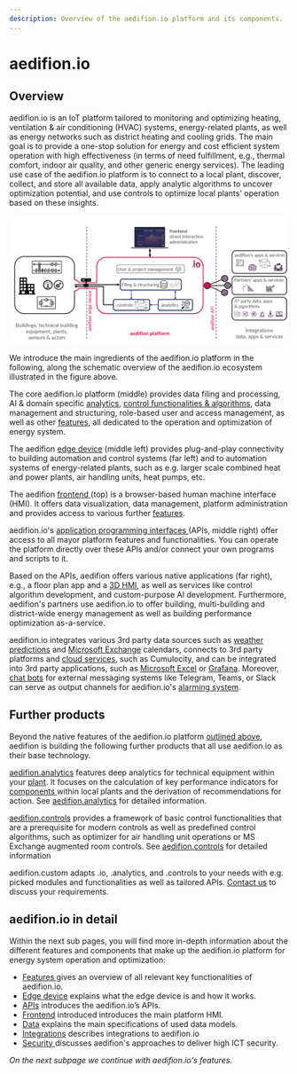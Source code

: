 ```yaml
---
description: Overview of the aedifion.io platform and its components.
---
```


# aedifion.io

## Overview

aedifion.io is an IoT platform tailored to monitoring and optimizing heating, ventilation & air conditioning \(HVAC\) systems, energy-related plants, as well as energy networks such as district heating and cooling grids. The main goal is to provide a one-stop solution for energy and cost efficient system operation with high effectiveness \(in terms of need fulfillment, e.g., thermal comfort, indoor air quality, and other generic energy services\). The leading use case of the aedifion.io platform is to connect to a local plant, discover, collect, and store all available data, apply analytic algorithms to uncover optimization potential, and use controls to optimize local plants' operation based on these insights.

![](../.gitbook/assets/aedifion.io_overview.png)

We introduce the main ingredients of the aedifion.io platform in the following, along the schematic overview of the aedifion.io ecosystem illustrated in the figure above. 

The core aedifion.io platform \(middle\) provides data filing and processing, AI & domain specific [analytics](../aedifion.analytics.md), [control functionalities & algorithms](../aedifion.controls.md), data management and structuring, role-based user and access management, as well as other [features](features.md), all dedicated to the operation and optimization of energy system.

The aedifion [edge device](gateway.md) \(middle left\) provides plug-and-play connectivity to building automation and control systems \(far left\) and to automation systems of energy-related plants, such as e.g. larger scale combined heat and power plants, air handling units, heat pumps, etc.

The aedifion [frontend ](features.md#frontend)\(top\) is a browser-based human machine interface \(HMI\). It offers data visualization, data management, platform administration and provides access to various further [features](features.md).

aedifion.io's [application programming interfaces ](apis.md)\(APIs, middle right\) offer access to all mayor platform features and functionalities. You can operate the platform directly over these APIs and/or connect your own programs and scripts to it. 

Based on the APIs, aedifion offers various native applications \(far right\), e.g., a floor plan app and a [3D HMI](integrations.md#3d-hmi), as well as services like control algorithm development, and custom-purpose AI development. Furthermore, aedifion's partners use aedifion.io to offer building, multi-building and district-wide energy management as well as building performance optimization as-a-service.

aedifion.io integrates various 3rd party data sources such as [weather predictions](integrations.md#weather-data) and [Microsoft Exchange](integrations.md#microsoft-exchange) calendars, connects to 3rd party platforms and [cloud services](integrations.md#cloud-services), such as Cumulocity, and can be integrated into 3rd party applications, such as [Microsoft Excel](integrations.md#excel) or [Grafana](https://grafana.com/). Moreover, [chat bots](integrations.md#chatbots) for external messaging systems like Telegram, Teams, or Slack can serve as output channels for aedifion.io's [alarming system](features.md#alarming-and-notifications).

## Further products

Beyond the native features of the aedifion.io platform [outlined above](./#overview), aedifion is building the following further products that all use aedifion.io as their base technology.

[aedifion.analytics](../aedifion.analytics.md) features deep analytics for technical equipment within your [plant](../glossary.md#plant). It focuses on the calculation of key performance indicators for [components ](../glossary.md#component)within local plants and the derivation of recommendations for action. See [aedifion.analytics](../aedifion.analytics.md) for detailed information.

[aedifion.controls](../aedifion.controls.md) provides a framework of basic control functionalities that are a prerequisite for modern controls as well as predefined control algorithms, such as optimizer for air handling unit operations or MS Exchange augmented room controls. See [aedifion.controls](../aedifion.controls.md) for detailed information

aedifion.custom adapts .io, .analytics, and .controls to your needs with e.g. picked modules and functionalities as well as tailored APIs. [Contact us](../contact.md) to discuss your requirements.

## aedifion.io in detail

Within the next sub pages, you will find more in-depth information about the different features and components that make up the aedifion.io platform for energy system operation and optimization:

* [Features ](features.md)gives an overview of all relevant key functionalities of aedifion.io. 
* [Edge device](gateway.md) explains what the edge device is and how it works.
* [APIs](apis.md) introduces the aedifion.io’s APIs. 
* [Frontend](frontend-1.md) introduced introduces the main platform HMI.
* [Data](data/) explains the main specifications of used data models.
* [Integrations](integrations.md) describes integrations to aedifion.io
* [Security ](security.md)discusses aedifion's approaches to deliver high ICT security.



_On the next subpage we continue with aedifion.io's features._

